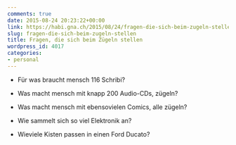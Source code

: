 ```yaml
---
comments: true
date: 2015-08-24 20:23:22+00:00
link: https://habi.gna.ch/2015/08/24/fragen-die-sich-beim-zugeln-stellen/
slug: fragen-die-sich-beim-zugeln-stellen
title: Fragen, die sich beim Zügeln stellen
wordpress_id: 4017
categories:
- personal
---
```




  * Für was braucht mensch 116 Schribi?


  * Was macht mensch mit knapp 200 Audio-CDs, zügeln?


  * Was macht mensch mit ebensovielen Comics, alle zügeln?


  * Wie sammelt sich so viel Elektronik an?


  * Wieviele Kisten passen in einen Ford Ducato?


